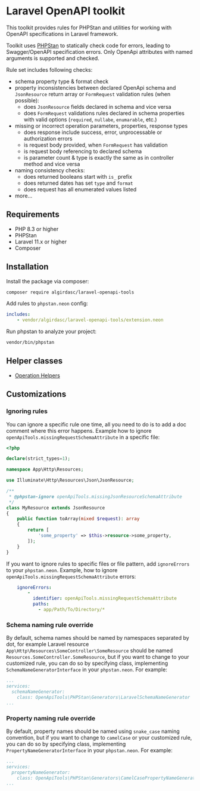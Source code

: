 # Laravel OpenAPI toolkit

This toolkit provides rules for PHPStan and utilities for working with OpenAPI specifications in Laravel framework.

Toolkit uses [PHPStan](https://phpstan.org) to statically check code for errors, leading to Swagger/OpenAPI specification errors.
Only OpenApi attributes with named arguments is supported and checked.

Rule set includes following checks:

- schema property type & format check
- property inconsistencies between declared OpenApi schema and `JsonResource` return array or `FormRequest` validation rules (when possible):
  - does `JsonResource` fields declared in schema and vice versa
  - does `FormRequest` validations rules declared in schema properties with valid options (`required`, `nullabe`, `enumarable`, etc.)
- missing or incorrect operation parameters, properties, response types
  - does response include success, error, unprocessable or authorization errors
  - is request body provided, when `FormRequest` has validation
  - is request body referencing to declared schema
  - is parameter count & type is exactly the same as in controller method and vice versa
- naming consistency checks:
  - does returned booleans start with `is_` prefix
  - does returned dates has set `type` and `format`
  - does request has all enumerated values listed
- more...

## Requirements

- PHP 8.3 or higher
- PHPStan
- Laravel 11.x or higher
- Composer

## Installation

Install the package via composer:

```bash
composer require algirdasc/laravel-openapi-tools
```

Add rules to `phpstan.neon` config:
```yaml
includes:
    - vendor/algirdasc/laravel-openapi-tools/extension.neon
```

Run phpstan to analyze your project: 
```bash
vendor/bin/phpstan
```

## Helper classes

- [Operation Helpers](/docs/helper/operation.md)

## Customizations

### Ignoring rules

You can ignore a specific rule one time, all you need to do is to add a doc comment where this error happens.
Example how to ignore `openApiTools.missingRequestSchemaAttribute` in a specific file:

```php
<?php

declare(strict_types=1);

namespace App\Http\Resources;

use Illuminate\Http\Resources\Json\JsonResource;

/**
 * @phpstan-ignore openApiTools.missingJsonResourceSchemaAttribute
 */
class MyResource extends JsonResource
{
    public function toArray(mixed $request): array
    {
        return [
            'some_property' => $this->resource->some_property,
        ]);
    }
}
```

If you want to ignore rules to specific files or file pattern, add `ignoreErrors` to your `phpstan.neon`. 
Example, how to ignore `openApiTools.missingRequestSchemaAttribute` errors:
```yaml
    ignoreErrors:
        -
          identifier: openApiTools.missingRequestSchemaAttribute
          paths:
            - app/Path/To/Directory/*
```

### Schema naming rule override

By default, schema names should be named by namespaces separated by dot, for example Laravel resource `App\Http\Resources\SomeController\SomeResource`
should be named `Resources.SomeController.SomeResource`, 
but if you want to change to your customized rule, you can do so by specifying class, implementing `SchemaNameGeneratorInterface` in your `phpstan.neon`. For example:

```yaml
...
services:
  schemaNameGenerator:
    class: OpenApiTools\PHPStan\Generators\LaravelSchemaNameGenerator
...
```

### Property naming rule override

By default, property names should be named using `snake_case` naming convention, 
but if you want to change to `camelCase` or your customized rule, you can do so by specifying class, implementing `PropertyNameGeneratorInterface` in your `phpstan.neon`. For example:

```yaml
...
services:
  propertyNameGenerator:
    class: OpenApiTools\PHPStan\Generators\CamelCasePropertyNameGenerator
...
```
